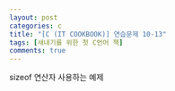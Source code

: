 ```yaml
---
layout: post
categories: c
title: "[C (IT COOKBOOK)] 연습문제 10-13"
tags: [새내기를 위한 첫 C언어 책]
comments: true
---
```


sizeof 연산자 사용하는 예제

<script src="https://gist.github.com/Junhyeon2/41f2df7460cd631e903b11d78acfe09c.js"></script>
